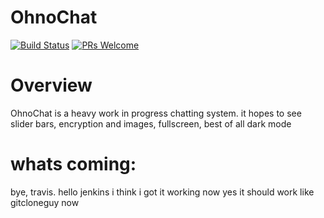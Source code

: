 # OhnoChat
[![Build Status](https://travis-ci.com/gitcloneguy/ohnochat.svg?branch=master)](https://travis-ci.com/gitcloneguy/ohnochat)
[![PRs Welcome](https://img.shields.io/badge/PRs-welcome-brightgreen.svg?style=flat-square)](https://github.com/gitcloneguy/ohnochat/blob/master/CONTRIBUTING.md)
# Overview
OhnoChat is a heavy work in progress chatting system. it hopes to see slider bars, encryption and images, fullscreen, best of all dark mode 
# whats coming:

bye, travis. hello jenkins
i think i got it working now yes it should work like gitcloneguy now
  
 
